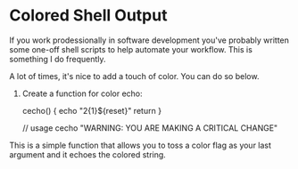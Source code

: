 Colored Shell Output
===

If you work prodessionally in software development you've probably written some one-off shell scripts to help automate your workflow. This is something I do frequently.

A lot of times, it's nice to add a touch of color. You can do so below.


1. Create a function for color echo:

    cecho() {
      echo "${2}${1}${reset}"
      return
    }
    
    // usage
    cecho "WARNING: YOU ARE MAKING A CRITICAL CHANGE"

This is a simple function that allows you to toss a color flag as your last argument and it echoes the colored string.



